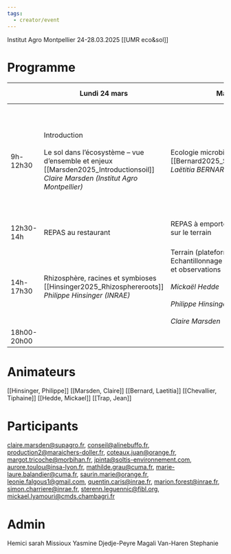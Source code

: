 ```yaml
---
tags:
  - creator/event
---
```

Institut Agro Montpellier
24-28.03.2025
[[UMR eco&sol]]

# Programme

|             | Lundi 24 mars                                                                                                                                            | Mardi 25                                                                                                                                     | Mercredi 26                                                                                                                | Jeudi 27                                                                                                                                              | Vendredi 28                                                                                                  |
| ----------- | -------------------------------------------------------------------------------------------------------------------------------------------------------- | -------------------------------------------------------------------------------------------------------------------------------------------- | -------------------------------------------------------------------------------------------------------------------------- | ----------------------------------------------------------------------------------------------------------------------------------------------------- | ------------------------------------------------------------------------------------------------------------ |
| 9h-12h30    | Introduction<br><br>Le sol dans l’écosystème – vue d’ensemble et enjeux <br>[[Marsden2025_Introductionsoil]]<br>_Claire Marsden (Institut Agro Montpellier)_ | Ecologie microbienne du sol<br>[[Bernard2025_Soilmicroorganisms]]<br>_Laëtitia BERNARD (IRD)_                                                    | Communautés nématofauniques du sol<br>[[Trap2025_Soilnematodes]]<br>_Jean Trap (IRD)_                                          | Communautés de faune du sol<br>[[Hedde2025_Diversityroles]]<br>_Mickaël Hedde (INRAE)_                                                                     | TD Indicateurs de qualité ou santé du sol<br><br> _Claire Marsden_<br><br>Bilan – évaluation de la formation |
| 12h30-14h   | REPAS au restaurant                                                                                                                                      | REPAS à emporter  <br>sur le terrain  <br>  <br>                                                                                             | REPAS au restaurant                                                                                                        |                                                                                                                                                       |                                                                                                              |
| 14h-17h30   | Rhizosphère, racines et symbioses<br>[[Hinsinger2025_Rhizosphereroots]]<br>_Philippe Hinsinger (INRAE)_                                                       | Terrain (plateforme DIAMS) : Echantillonnage  <br>et observations<br><br>_Mickaël Hedde_<br><br>_Philippe Hinsinger_<br><br>_Claire Marsden_ | Matières organiques des sols et services écosystémiques<br>[[Chevallier2025_Organicmatters]]<br>_Tiphaine Chevallier (IRD)_ | TP  <br>Observation de mycorhizes, nématodes, communautés microbiennes<br><br>_Damien Dezette, Elisa Taschen (INRAE), Agnès Robin (CIRAD), Jean Trap_ |                                                                                                              |
| 18h00-20h00 |                                                                                                                                                          |                                                                                                                                              |                                                                                                                            | Table ronde praticiens + apéritif dinatoire                                                                                                           |                                                                                                              |

# Animateurs
[[Hinsinger, Philippe]]
[[Marsden, Claire]]
[[Bernard, Laetitia]]
[[Chevallier, Tiphaine]]
[[Hedde, Mickael]]
[[Trap, Jean]]
# Participants
claire.marsden@supagro.fr, conseil@alinebuffo.fr, production2@maraichers-doller.fr, coteaux.juan@orange.fr, margot.tricoche@morbihan.fr, jpinta@soltis-environnement.com, aurore.toulou@insa-lyon.fr, mathilde.grau@cuma.fr, marie-laure.balandier@cuma.fr, saurin.marie@orange.fr, leonie.falgous1@gmail.com, quentin.caris@inrae.fr, marion.forest@inrae.fr, simon.charriere@inrae.fr, sterenn.leguennic@fibl.org, mickael.lyamouri@cmds.chambagri.fr
# Admin
Hemici sarah
Missioux Yasmine
Djedje-Peyre Magali 
Van-Haren Stephanie